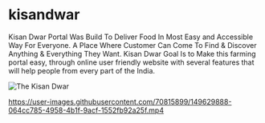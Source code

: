 # kisandwar
Kisan Dwar Portal Was Build To Deliver Food In Most Easy and Accessible Way For Everyone. A Place Where Customer Can Come To Find &amp; Discover Anything &amp; Everything They Want. Kisan Dwar Goal Is to Make this farming portal easy, through online user friendly website with several features that will help people from every part of the India.


![The Kisan Dwar](https://user-images.githubusercontent.com/70815899/149520386-6b138763-a70f-4873-abf5-1f5d08da4857.png)


https://user-images.githubusercontent.com/70815899/149629888-064cc785-4958-4b1f-9acf-1552fb92a25f.mp4


